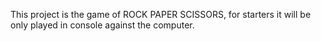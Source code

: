 This project is the game of ROCK PAPER SCISSORS, for starters it will be only played in console against the computer.
